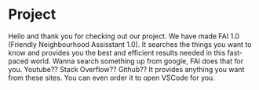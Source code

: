 # Project
Hello and thank you for checking out our project. We have made FAI 1.0 (Friendly Neighbourhood Assisstant 1.0).
It searches the things you want to know and provides you the best and efficient results needed in this fast-paced world. Wanna search something up from google, FAI does that for you. Youtube?? Stack Overflow?? Github?? It provides anything you want from these sites. You can even order it to open VSCode for you.
